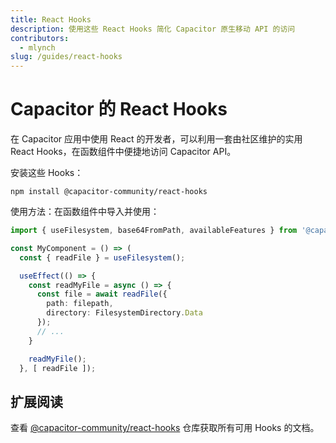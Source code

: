 ```yaml
---
title: React Hooks
description: 使用这些 React Hooks 简化 Capacitor 原生移动 API 的访问
contributors:
  - mlynch
slug: /guides/react-hooks
---
```


# Capacitor 的 React Hooks

在 Capacitor 应用中使用 React 的开发者，可以利用一套由社区维护的实用 React Hooks，在函数组件中便捷地访问 Capacitor API。

安装这些 Hooks：

```shell
npm install @capacitor-community/react-hooks
```

使用方法：在函数组件中导入并使用：

```typescript
import { useFilesystem, base64FromPath, availableFeatures } from '@capacitor-community/react-hooks/filesystem';

const MyComponent = () => (
  const { readFile } = useFilesystem();

  useEffect(() => {
    const readMyFile = async () => {
      const file = await readFile({
        path: filepath,
        directory: FilesystemDirectory.Data
      });
      // ...
    }

    readMyFile();
  }, [ readFile ]);
```

## 扩展阅读

查看 [@capacitor-community/react-hooks](https://github.com/capacitor-community/react-hooks) 仓库获取所有可用 Hooks 的文档。